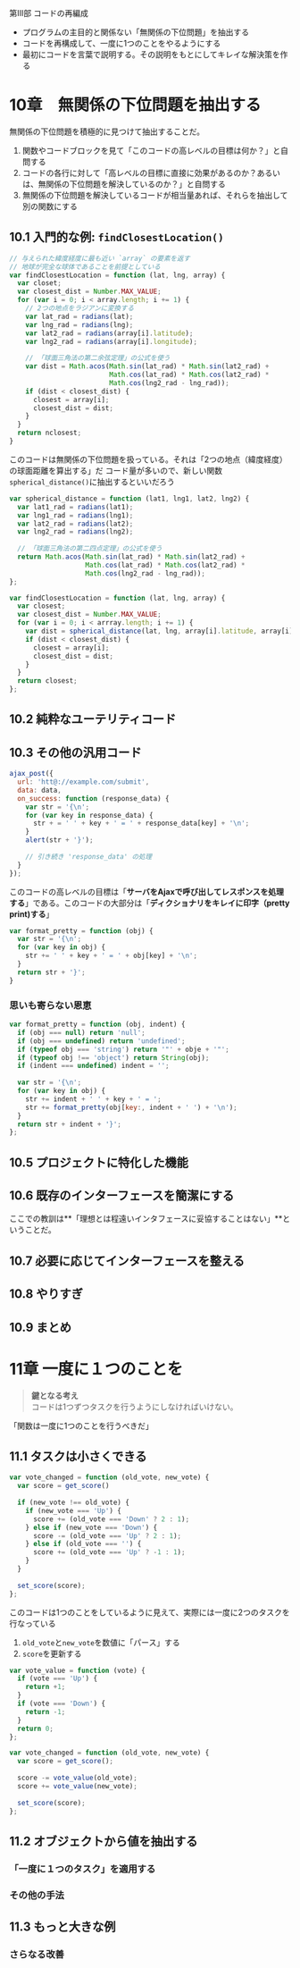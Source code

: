 第III部 コードの再編成
- プログラムの主目的と関係ない「無関係の下位問題」を抽出する
- コードを再構成して、一度に1つのことをやるようにする
- 最初にコードを言葉で説明する。その説明をもとにしてキレイな解決策を作る

# 10章　無関係の下位問題を抽出する
無関係の下位問題を積極的に見つけて抽出することだ。
1. 関数やコードブロックを見て「このコードの高レベルの目標は何か？」と自問する
2. コードの各行に対して「高レベルの目標に直接に効果があるのか？あるいは、無関係の下位問題を解決しているのか？」と自問する
3. 無関係の下位問題を解決しているコードが相当量あれば、それらを抽出して別の関数にする

## 10.1 入門的な例: `findClosestLocation()`

```js
// 与えられた緯度経度に最も近い `array` の要素を返す
// 地球が完全な球体であることを前提としている
var findClosestLocation = function (lat, lng, array) {
  var closet;
  var closest_dist = Number.MAX_VALUE;
  for (var i = 0; i < array.length; i += 1) {
    // 2つの地点をラジアンに変換する
    var lat_rad = radians(lat);
    var lng_rad = radians(lng);
    var lat2_rad = radians(array[i].latitude);
    var lng2_rad = radians(array[i].longitude);
    
    // 「球面三角法の第二余弦定理」の公式を使う
    var dist = Math.acos(Math.sin(lat_rad) * Math.sin(lat2_rad) + 
                         Math.cos(lat_rad) * Math.cos(lat2_rad) *
                         Math.cos(lng2_rad - lng_rad));
    if (dist < closest_dist) {
      closest = array[i];
      closest_dist = dist;
    }
  }
  return nclosest;
}
```

このコードは無関係の下位問題を扱っている。それは「2つの地点（緯度経度）の球面距離を算出する」だ
コード量が多いので、新しい関数 ` spherical_distance()`に抽出するといいだろう
```js
var spherical_distance = function (lat1, lng1, lat2, lng2) {
  var lat1_rad = radians(lat1);
  var lng1_rad = radians(lng1);
  var lat2_rad = radians(lat2);
  var lng2_rad = radians(lng2);
  
  // 「球面三角法の第二四点定理」の公式を使う
  return Math.acos(Math.sin(lat_rad) * Math.sin(lat2_rad) + 
                   Math.cos(lat_rad) * Math.cos(lat2_rad) *
                   Math.cos(lng2_rad - lng_rad));
};
```

```js
var findClosestLocation = function (lat, lng, array) {
  var closest;
  var closest_dist = Number.MAX_VALUE;
  for (var i = 0; i < arrray.length; i += 1) {
    var dist = spherical_distance(lat, lng, array[i].latitude, array[i].longitude);
    if (dist < closest_dist) {
      closest = array[i];
      closest_dist = dist;
    }
  }
  return closest;
};
```

## 10.2 純粋なユーテリティコード

## 10.3 その他の汎用コード
```js
ajax_post({
  url: 'htt@://example.com/submit',
  data: data,
  on_success: function (response_data) {
    var str = '{\n';
    for (var key in response_data) {
      str + = ' ' + key + ' = ' + response_data[key] + '\n';
    }
    alert(str + '}');
    
    // 引き続き 'response_data' の処理
  }
});
```
このコードの高レベルの目標は「**サーバをAjaxで呼び出してレスポンスを処理する**」である。このコードの大部分は「**ディクショナリをキレイに印字（pretty print)する**」

```js
var format_pretty = function (obj) {
  var str = '{\n';
  for (var key in obj) {
    str += ' ' + key + ' = ' + obj[key] + '\n';
  }
  return str + '}';
}
```

### 思いも寄らない恩恵
```js
var format_pretty = function (obj, indent) {
  if (obj === null) return 'null';
  if (obj === undefined) return 'undefined';
  if (typeof obj === 'string') return '"' + obje + '"';
  if (typeof obj !== 'object') return String(obj);
  if (indent === undefined) indent = '';
  
  var str = '{\n';
  for (var key in obj) {
    str += indent + ' ' + key + ' = ';
    str += format_pretty(obj[key:, indent + ' ') + '\n');
  }
  return str + indent + '}';
};
```

## 10.5 プロジェクトに特化した機能

## 10.6 既存のインターフェースを簡潔にする

ここでの教訓は**「理想とは程遠いインタフェースに妥協することはない」**ということだ。

## 10.7 必要に応じてインターフェースを整える

## 10.8 やりすぎ

## 10.9 まとめ

# 11章 一度に１つのことを
> **鍵となる考え**<br>
> コードは1つずつタスクを行うようにしなければいけない。

「関数は一度に1つのことを行うべきだ」

## 11.1 タスクは小さくできる

```js
var vote_changed = function (old_vote, new_vote) {
  var score = get_score()
  
  if (new_vote !== old_vote) {
    if (new_vote === 'Up') {
      score += (old_vote === 'Down' ? 2 : 1);
    } else if (new_vote === 'Down') {
      score -= (old_vote === 'Up' ? 2 : 1);
    } else if (old_vote === '') {
      score += (old_vote === 'Up' ? -1 : 1);
    }
  }
  
  set_score(score);
};
```

このコードは1つのことをしているように見えて、実際には一度に2つのタスクを行なっている
1. `old_vote`と`new_vote`を数値に「パース」する
2. `score`を更新する

```js
var vote_value = function (vote) {
  if (vote === 'Up') {
    return +1;
  }
  if (vote === 'Down') {
    return -1;
  }
  return 0;
};
```

```js
var vote_changed = function (old_vote, new_vote) {
  var score = get_score();
  
  score -= vote_value(old_vote);
  score += vote_value(new_vote);
  
  set_score(score);
};
```

## 11.2 オブジェクトから値を抽出する

### 「一度に１つのタスク」を適用する

### その他の手法

## 11.3 もっと大きな例

### さらなる改善
